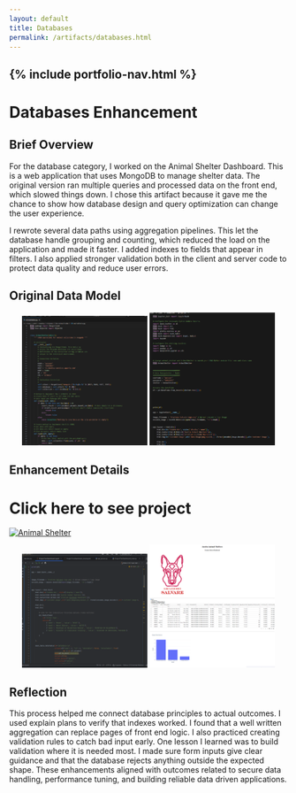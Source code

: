 ```yaml
---
layout: default
title: Databases
permalink: /artifacts/databases.html
---
```


{% include portfolio-nav.html %}
---
# Databases Enhancement

## Brief Overview

For the database category, I worked on the Animal Shelter Dashboard. This is a web application that uses MongoDB to manage shelter data. The original version ran multiple queries and processed data on the front end, which slowed things down. I chose this artifact because it gave me the chance to show how database design and query optimization can change the user experience.

I rewrote several data paths using aggregation pipelines. This let the database handle grouping and counting, which reduced the load on the application and made it faster. I added indexes to fields that appear in filters. I also applied stronger validation both in the client and server code to protect data quality and reduce user errors.

## Original Data Model

<p align="center">
  <img src="https://github.com/CrisxEsc/CrisxEsco.github.io/blob/b21587879cd623d88208b2c4f50e4580ecbd12dc/assets/OG_Animal.png" width="45%">
  <img src="https://github.com/CrisxEsc/CrisxEsco.github.io/blob/b21587879cd623d88208b2c4f50e4580ecbd12dc/assets/OG_Dash.png" width="45%">
</p>

## Enhancement Details

# Click here to see project
[![Animal Shelter](https://img.shields.io/badge/GitHub-Animal%20Shelter-181717?logo=github)](https://github.com/CrisxEsc/Animal-Shelter)



<p align="center">
  <img src="https://github.com/CrisxEsc/CrisxEsco.github.io/blob/c170431faea6370e7f68e6c00a9b9216d2ad2598/assets/New_Dash.png" width="45%">
  <img src="https://github.com/CrisxEsc/CrisxEsco.github.io/blob/c294a736c73d756afacf74395e12743d64f62852/assets/AAC.png" width="45%">
</p>



## Reflection
This process helped me connect database principles to actual outcomes. I used explain plans to verify that indexes worked. I found that a well written aggregation can replace pages of front end logic. I also practiced creating validation rules to catch bad input early. One lesson I learned was to build validation where it is needed most. I made sure form inputs give clear guidance and that the database rejects anything outside the expected shape. These enhancements aligned with outcomes related to secure data handling, performance tuning, and building reliable data driven applications.
